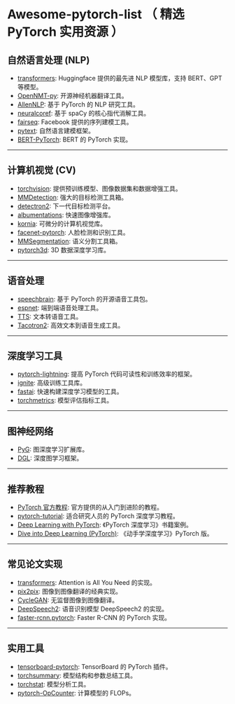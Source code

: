 # Awesome-pytorch-list （ 精选 PyTorch 实用资源 ）

## 自然语言处理 (NLP)

- [transformers](https://github.com/huggingface/transformers): Huggingface 提供的最先进 NLP 模型库，支持 BERT、GPT 等模型。
- [OpenNMT-py](https://github.com/OpenNMT/OpenNMT-py): 开源神经机器翻译工具。
- [AllenNLP](https://github.com/allenai/allennlp): 基于 PyTorch 的 NLP 研究工具。
- [neuralcoref](https://github.com/huggingface/neuralcoref): 基于 spaCy 的核心指代消解工具。
- [fairseq](https://github.com/facebookresearch/fairseq): Facebook 提供的序列建模工具。
- [pytext](https://github.com/facebookresearch/pytext): 自然语言建模框架。
- [BERT-PyTorch](https://github.com/codertimo/BERT-pytorch): BERT 的 PyTorch 实现。

---

## 计算机视觉 (CV)

- [torchvision](https://github.com/pytorch/vision): 提供预训练模型、图像数据集和数据增强工具。
- [MMDetection](https://github.com/open-mmlab/mmdetection): 强大的目标检测工具箱。
- [detectron2](https://github.com/facebookresearch/detectron2): 下一代目标检测平台。
- [albumentations](https://github.com/albumentations-team/albumentations): 快速图像增强库。
- [kornia](https://github.com/kornia/kornia): 可微分的计算机视觉库。
- [facenet-pytorch](https://github.com/timesler/facenet-pytorch): 人脸检测和识别工具。
- [MMSegmentation](https://github.com/open-mmlab/mmsegmentation): 语义分割工具箱。
- [pytorch3d](https://github.com/facebookresearch/pytorch3d): 3D 数据深度学习库。

---

## 语音处理

- [speechbrain](https://github.com/speechbrain/speechbrain): 基于 PyTorch 的开源语音工具包。
- [espnet](https://github.com/espnet/espnet): 端到端语音处理工具。
- [TTS](https://github.com/mozilla/TTS): 文本转语音工具。
- [Tacotron2](https://github.com/NVIDIA/tacotron2): 高效文本到语音生成工具。

---

## 深度学习工具

- [pytorch-lightning](https://github.com/Lightning-AI/lightning): 提高 PyTorch 代码可读性和训练效率的框架。
- [ignite](https://github.com/pytorch/ignite): 高级训练工具库。
- [fastai](https://github.com/fastai/fastai): 快速构建深度学习模型的工具。
- [torchmetrics](https://github.com/PyTorchLightning/metrics): 模型评估指标工具。

---

## 图神经网络

- [PyG](https://github.com/pyg-team/pytorch_geometric): 图深度学习扩展库。
- [DGL](https://github.com/dmlc/dgl): 深度图学习框架。

---

## 推荐教程

- [PyTorch 官方教程](https://pytorch.org/tutorials/): 官方提供的从入门到进阶的教程。
- [pytorch-tutorial](https://github.com/yunjey/pytorch-tutorial): 适合研究人员的 PyTorch 深度学习教程。
- [Deep Learning with PyTorch](https://www.manning.com/books/deep-learning-with-pytorch): 《PyTorch 深度学习》书籍案例。
- [Dive into Deep Learning (PyTorch)](https://github.com/dsgiitr/d2l-pytorch): 《动手学深度学习》PyTorch 版。

---

## 常见论文实现

- [transformers](https://github.com/huggingface/transformers): Attention is All You Need 的实现。
- [pix2pix](https://github.com/junyanz/pytorch-CycleGAN-and-pix2pix): 图像到图像翻译的经典实现。
- [CycleGAN](https://github.com/junyanz/pytorch-CycleGAN-and-pix2pix): 无监督图像到图像翻译。
- [DeepSpeech2](https://github.com/SeanNaren/deepspeech.pytorch): 语音识别模型 DeepSpeech2 的实现。
- [faster-rcnn.pytorch](https://github.com/jwyang/faster-rcnn.pytorch): Faster R-CNN 的 PyTorch 实现。

---

## 实用工具

- [tensorboard-pytorch](https://github.com/lanpa/tensorboard-pytorch): TensorBoard 的 PyTorch 插件。
- [torchsummary](https://github.com/sksq96/pytorch-summary): 模型结构和参数总结工具。
- [torchstat](https://github.com/Swall0w/torchstat): 模型分析工具。
- [pytorch-OpCounter](https://github.com/Lyken17/pytorch-OpCounter): 计算模型的 FLOPs。
